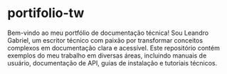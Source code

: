 # portifolio-tw
Bem-vindo ao meu portfólio de documentação técnica! Sou Leandro Gabriel, um escritor técnico com paixão por transformar conceitos complexos em documentação clara e acessível. Este repositório contém exemplos do meu trabalho em diversas áreas, incluindo manuais de usuário, documentação de API, guias de instalação e tutoriais técnicos.
